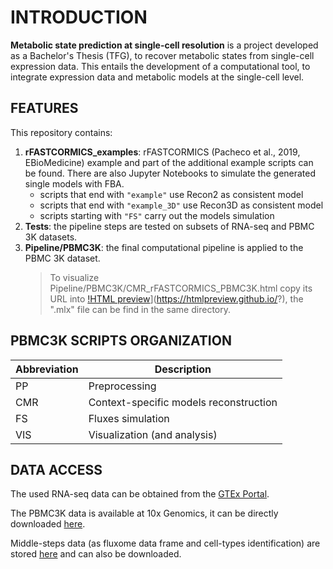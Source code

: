 # INTRODUCTION

**Metabolic state prediction at single-cell resolution** is a project developed as a Bachelor's Thesis (TFG), to recover metabolic states from single-cell expression data. This entails the development of a computational tool, to integrate expression data and metabolic models at the single-cell level.

## FEATURES

This repository contains: 
1. **rFASTCORMICS_examples**: rFASTCORMICS (Pacheco et al., 2019, EBioMedicine) example and part of the additional example scripts can be found. There are also Jupyter Notebooks to simulate the generated single models with FBA.
    * scripts that end with `"example"` use Recon2 as consistent model
    * scripts that end with `"example_3D"` use Recon3D as consistent model
    * scripts starting with `"FS"` carry out the models simulation
2. **Tests**: the pipeline steps are tested on subsets of RNA-seq and PBMC 3K datasets.
3. **Pipeline/PBMC3K**: the final computational pipeline is applied to the PBMC 3K dataset.
   > To visualize Pipeline/PBMC3K/CMR_rFASTCORMICS_PBMC3K.html copy its URL into [!HTML preview](https://htmlpreview.github.io/badge_logo.svg)](https://htmlpreview.github.io/?), the ".mlx" file can be find in the same directory.

## PBMC3K SCRIPTS ORGANIZATION

| Abbreviation | Description                            |
|--------------|----------------------------------------|
| PP           | Preprocessing                          |
| CMR          | Context-specific models reconstruction|
| FS           | Fluxes simulation                      |
| VIS          | Visualization (and analysis)           |

## DATA ACCESS

The used RNA-seq data can be obtained from the [GTEx Portal](https://www.gtexportal.org/).

The PBMC3K data is available at 10x Genomics, it can be directly downloaded [here](http://cf.10xgenomics.com/samples/cell-exp/1.1.0/pbmc3k/pbmc3k_filtered_gene_bc_matrices.tar.gz).

Middle-steps data (as fluxome data frame and cell-types identification) are stored [here](https://universitatdevic-my.sharepoint.com/:f:/g/personal/claudia_vicente_uvic_cat/Egr1py82Nt5Lg1j-etbi5fQBe69Qd8aiAIgho4Ne_R-_TQ) and can also be downloaded.
